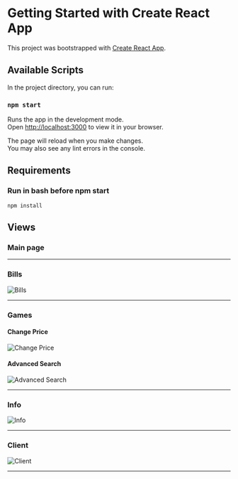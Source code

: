 # Getting Started with Create React App

This project was bootstrapped with [Create React App](https://github.com/facebook/create-react-app).

## Available Scripts

In the project directory, you can run:

### `npm start`

Runs the app in the development mode.\
Open [http://localhost:3000](http://localhost:3000) to view it in your browser.

The page will reload when you make changes.\
You may also see any lint errors in the console.

## Requirements

### Run in bash before npm start

    npm install

## Views

### Main page

---

### Bills

![Bills](https://i.imgur.com/eUiyBmo.gif)

---

### Games

#### Change Price

![Change Price](https://i.imgur.com/RtYewzQ.gif)

#### Advanced Search

![Advanced Search](https://i.imgur.com/6eJnZuL.gif)

---

### Info

![Info](https://i.imgur.com/HDW4Qk4.gif)

---

### Client

![Client](https://i.imgur.com/JuknPpd.gif)

---
